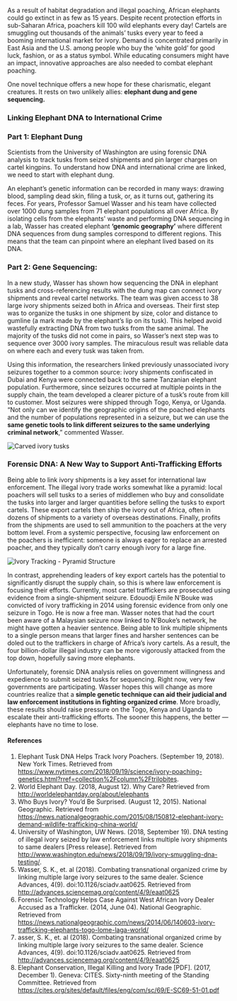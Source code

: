 ﻿
As a result of habitat degradation and illegal poaching, African elephants could go extinct in as few as 15 years. Despite recent protection efforts in sub-Saharan Africa, poachers kill 100 wild elephants every day! Cartels are smuggling out thousands of the animals’ tusks every year to feed a booming international market for ivory. Demand is concentrated primarily in East Asia and the U.S. among people who buy the ‘white gold’ for good luck, fashion, or as a status symbol. While educating consumers might have an impact, innovative approaches are also needed to combat elephant poaching. 

One novel technique offers a new hope for these charismatic, elegant creatures. It rests on two unlikely allies: **elephant dung and gene sequencing.**

### Linking Elephant DNA to International Crime 
### Part 1: Elephant Dung

Scientists from the University of Washington are using forensic DNA analysis to track tusks from seized shipments and pin larger charges on cartel kingpins. To understand how DNA and international crime are linked, we need to start with elephant dung.

An elephant’s genetic information can be recorded in many ways: drawing blood, sampling dead skin, filing a tusk, or, as it turns out, gathering its feces. For years, Professor Samuel Wasser and his team have collected over 1000 dung samples from 71 elephant populations all over Africa. By isolating cells from the elephants' waste and performing DNA sequencing in a lab, Wasser has created elephant **‘genomic geography’** where different DNA sequences from dung samples correspond to different regions. This means that the team can pinpoint where an elephant lived based on its DNA.

### Part 2: Gene Sequencing: 

In a new study, Wasser has shown how sequencing the DNA in elephant tusks and cross-referencing results with the dung map can connect ivory shipments and reveal cartel networks. The team was given access to 38 large ivory shipments seized both in Africa and overseas. 
Their first step was to organize the tusks in one shipment by size, color and distance to gumline (a mark made by the elephant’s lip on its tusk). This helped avoid wastefully extracting DNA from two tusks from the same animal. The majority of the tusks did not come in pairs, so Wasser’s next step was to sequence over 3000 ivory samples. The miraculous result was reliable data on where each and every tusk was taken from. 

Using this information, the researchers linked previously unassociated ivory seizures together to a common source: ivory shipments confiscated in Dubai and Kenya were connected back to the same Tanzanian elephant population. Furthermore, since seizures occurred at multiple points in the supply chain, the team developed a clearer picture of a tusk’s route from kill to customer. Most seizures were shipped through Togo, Kenya, or Uganda. “Not only can we identify the geographic origins of the poached elephants and the number of populations represented in a seizure, but we can use the **same genetic tools to link different seizures to the same underlying criminal network**,” commented Wasser.

![Carved ivory tusks](./images/Carved_ivory_tusks.jpg)

### Forensic DNA: A New Way to Support Anti-Trafficking Efforts

Being able to link ivory shipments is a key asset for international law enforcement. The illegal ivory trade works somewhat like a pyramid: local poachers will sell tusks to a series of middlemen who buy and consolidate the tusks into larger and larger quantities before selling the tusks to export cartels. These export cartels then ship the ivory out of Africa, often in dozens of shipments to a variety of overseas destinations. Finally, profits from the shipments are used to sell ammunition to the poachers at the very bottom level. From a systemic perspective, focusing law enforcement on the poachers is inefficient: someone is always eager to replace an arrested poacher, and they typically don’t carry enough ivory for a large fine.

![Ivory Tracking - Pyramid Structure](./images/Ivory%20Trafficking%20Structure%20article%2001.png)

In contrast, apprehending leaders of key export cartels has the potential to significantly disrupt the supply chain, so this is where law enforcement is focusing their efforts. Currently, most cartel traffickers are prosecuted using evidence from a single-shipment seizure. Edouodji Emile N'Bouke was convicted of ivory trafficking in 2014 using forensic evidence from only one seizure in Togo. He is now a free man. Wasser notes that had the court been aware of a Malaysian seizure now linked to N'Bouke’s network, he might have gotten a heavier sentence. Being able to link multiple shipments to a single person means that larger fines and harsher sentences can be doled out to the traffickers in charge of Africa’s ivory cartels. As a result, the four billion-dollar illegal industry can be more vigorously attacked from the top down, hopefully saving more elephants.

Unfortunately, forensic DNA analysis relies on government willingness and expedience to submit seized tusks for sequencing. Right now, very few governments are participating. Wasser hopes this will change as more countries realize that a **simple genetic technique can aid their judicial and law enforcement institutions in fighting organized crime**. More broadly, these results should raise pressure on the Togo, Kenya and Uganda to escalate their anti-trafficking efforts. The sooner this happens, the better — elephants have no time to lose.

#### References 

 1. Elephant Tusk DNA Helps Track Ivory Poachers. (September 19, 2018). New York Times. Retrieved from https://www.nytimes.com/2018/09/19/science/ivory-poaching-genetics.html?rref=collection%2Fcolumn%2Ftrilobites. 
 2. World Elephant Day. (2018, August 12). Why Care? Retrieved from http://worldelephantday.org/about/elephants
 3. Who Buys Ivory? You’d Be Surprised. (August 12, 2015). National Geographic. Retrieved from https://news.nationalgeographic.com/2015/08/150812-elephant-ivory-demand-wildlife-trafficking-china-world/ 
 4. University of Washington, UW News. (2018, September 19). DNA testing of illegal ivory seized by law enforcement links multiple ivory shipments to same dealers [Press release]. Retrieved from http://www.washington.edu/news/2018/09/19/ivory-smuggling-dna-testing/. 
 5. Wasser, S. K., et. al (2018). Combating transnational organized crime by linking multiple large ivory seizures to the same dealer. Science Advances, 4(9). doi:10.1126/sciadv.aat0625. Retrieved from http://advances.sciencemag.org/content/4/9/eaat0625
 6. Forensic Technology Helps Case Against West African Ivory Dealer Accused as a Trafficker. (2014, June 04). National Geographic. Retrieved from https://news.nationalgeographic.com/news/2014/06/140603-ivory-trafficking-elephants-togo-lome-laga-world/
 7. asser, S. K., et. al (2018). Combating transnational organized crime by linking multiple large ivory seizures to the same dealer. Science Advances, 4(9). doi:10.1126/sciadv.aat0625. Retrieved from http://advances.sciencemag.org/content/4/9/eaat0625
 8. Elephant Conservation, Illegal Killing and Ivory Trade [PDF]. (2017, December 1). Geneva: CITES. Sixty-ninth meeting of the Standing Committee. Retrieved from https://cites.org/sites/default/files/eng/com/sc/69/E-SC69-51-01.pdf 
